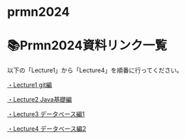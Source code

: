 # prmn2024

# 📚Prmn2024資料リンク一覧

以下の「Lecture1」から「Lecture4」を順番に行ってください。

[・Lecture1 git編](Lecture/Lecture1.md)

[・Lecture2 Java基礎編](Lecture/Lecture2.md)

[・Lecture3 データベース編1](Lecture/Lecture3.md)

[・Lecture4 データベース編2](Lecture/Lecture4.md)

